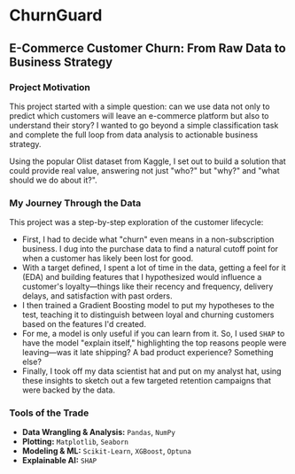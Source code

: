 # ChurnGuard

## E-Commerce Customer Churn: From Raw Data to Business Strategy

### Project Motivation

This project started with a simple question: can we use data not only to predict which customers will leave an e-commerce platform but also to understand their story? I wanted to go beyond a simple classification task and complete the full loop from data analysis to actionable business strategy.

Using the popular Olist dataset from Kaggle, I set out to build a solution that could provide real value, answering not just "who?" but "why?" and "what should we do about it?".

### My Journey Through the Data

This project was a step-by-step exploration of the customer lifecycle:

* First, I had to decide what "churn" even means in a non-subscription business. I dug into the purchase data to find a natural cutoff point for when a customer has likely been lost for good.
* With a target defined, I spent a lot of time in the data, getting a feel for it (EDA) and building features that I hypothesized would influence a customer's loyalty—things like their recency and frequency, delivery delays, and satisfaction with past orders.
* I then trained a Gradient Boosting model to put my hypotheses to the test, teaching it to distinguish between loyal and churning customers based on the features I'd created.
* For me, a model is only useful if you can learn from it. So, I used `SHAP` to have the model "explain itself," highlighting the top reasons people were leaving—was it late shipping? A bad product experience? Something else?
* Finally, I took off my data scientist hat and put on my analyst hat, using these insights to sketch out a few targeted retention campaigns that were backed by the data.

### Tools of the Trade

* **Data Wrangling & Analysis:** `Pandas`, `NumPy`
* **Plotting:** `Matplotlib`, `Seaborn`
* **Modeling & ML:** `Scikit-Learn`, `XGBoost`, `Optuna`
* **Explainable AI:** `SHAP`
